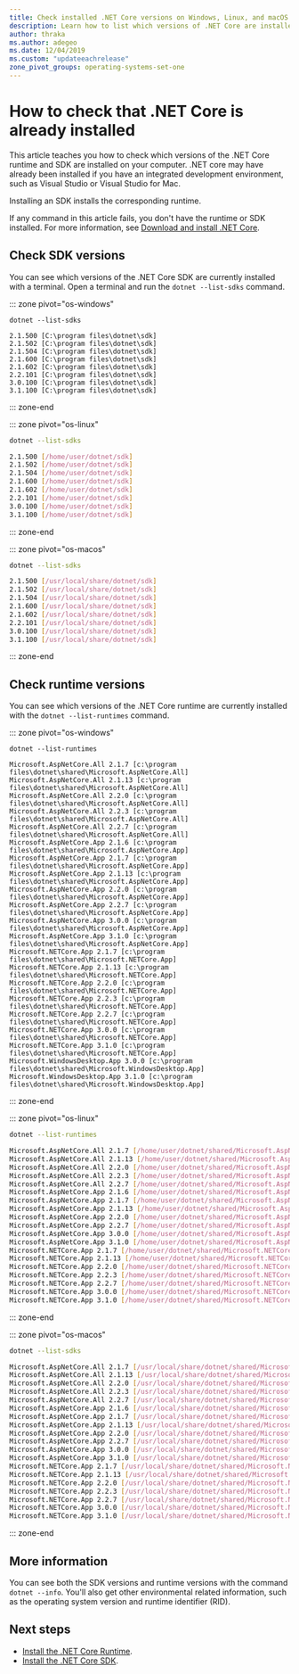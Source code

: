 ```yaml
---
title: Check installed .NET Core versions on Windows, Linux, and macOS - .NET Core
description: Learn how to list which versions of .NET Core are installed on your computer. This includes the .NET Core runtime and SDK.
author: thraka
ms.author: adegeo
ms.date: 12/04/2019
ms.custom: "updateeachrelease"
zone_pivot_groups: operating-systems-set-one
---
```


# How to check that .NET Core is already installed

This article teaches you how to check which versions of the .NET Core runtime and SDK are installed on your computer. .NET core may have already been installed if you have an integrated development environment, such as Visual Studio or Visual Studio for Mac.

Installing an SDK installs the corresponding runtime.

If any command in this article fails, you don't have the runtime or SDK installed. For more information, see [Download and install .NET Core](index.md).

## Check SDK versions

You can see which versions of the .NET Core SDK are currently installed with a terminal. Open a terminal and run the `dotnet --list-sdks` command.

::: zone pivot="os-windows"

```console
dotnet --list-sdks

2.1.500 [C:\program files\dotnet\sdk]
2.1.502 [C:\program files\dotnet\sdk]
2.1.504 [C:\program files\dotnet\sdk]
2.1.600 [C:\program files\dotnet\sdk]
2.1.602 [C:\program files\dotnet\sdk]
2.2.101 [C:\program files\dotnet\sdk]
3.0.100 [C:\program files\dotnet\sdk]
3.1.100 [C:\program files\dotnet\sdk]
```

::: zone-end

::: zone pivot="os-linux"

```bash
dotnet --list-sdks

2.1.500 [/home/user/dotnet/sdk]
2.1.502 [/home/user/dotnet/sdk]
2.1.504 [/home/user/dotnet/sdk]
2.1.600 [/home/user/dotnet/sdk]
2.1.602 [/home/user/dotnet/sdk]
2.2.101 [/home/user/dotnet/sdk]
3.0.100 [/home/user/dotnet/sdk]
3.1.100 [/home/user/dotnet/sdk]
```

::: zone-end

::: zone pivot="os-macos"

```bash
dotnet --list-sdks

2.1.500 [/usr/local/share/dotnet/sdk]
2.1.502 [/usr/local/share/dotnet/sdk]
2.1.504 [/usr/local/share/dotnet/sdk]
2.1.600 [/usr/local/share/dotnet/sdk]
2.1.602 [/usr/local/share/dotnet/sdk]
2.2.101 [/usr/local/share/dotnet/sdk]
3.0.100 [/usr/local/share/dotnet/sdk]
3.1.100 [/usr/local/share/dotnet/sdk]
```

::: zone-end

## Check runtime versions

You can see which versions of the .NET Core runtime are currently installed with the `dotnet --list-runtimes` command.

::: zone pivot="os-windows"

```console
dotnet --list-runtimes

Microsoft.AspNetCore.All 2.1.7 [c:\program files\dotnet\shared\Microsoft.AspNetCore.All]
Microsoft.AspNetCore.All 2.1.13 [c:\program files\dotnet\shared\Microsoft.AspNetCore.All]
Microsoft.AspNetCore.All 2.2.0 [c:\program files\dotnet\shared\Microsoft.AspNetCore.All]
Microsoft.AspNetCore.All 2.2.3 [c:\program files\dotnet\shared\Microsoft.AspNetCore.All]
Microsoft.AspNetCore.All 2.2.7 [c:\program files\dotnet\shared\Microsoft.AspNetCore.All]
Microsoft.AspNetCore.App 2.1.6 [c:\program files\dotnet\shared\Microsoft.AspNetCore.App]
Microsoft.AspNetCore.App 2.1.7 [c:\program files\dotnet\shared\Microsoft.AspNetCore.App]
Microsoft.AspNetCore.App 2.1.13 [c:\program files\dotnet\shared\Microsoft.AspNetCore.App]
Microsoft.AspNetCore.App 2.2.0 [c:\program files\dotnet\shared\Microsoft.AspNetCore.App]
Microsoft.AspNetCore.App 2.2.7 [c:\program files\dotnet\shared\Microsoft.AspNetCore.App]
Microsoft.AspNetCore.App 3.0.0 [c:\program files\dotnet\shared\Microsoft.AspNetCore.App]
Microsoft.AspNetCore.App 3.1.0 [c:\program files\dotnet\shared\Microsoft.AspNetCore.App]
Microsoft.NETCore.App 2.1.7 [c:\program files\dotnet\shared\Microsoft.NETCore.App]
Microsoft.NETCore.App 2.1.13 [c:\program files\dotnet\shared\Microsoft.NETCore.App]
Microsoft.NETCore.App 2.2.0 [c:\program files\dotnet\shared\Microsoft.NETCore.App]
Microsoft.NETCore.App 2.2.3 [c:\program files\dotnet\shared\Microsoft.NETCore.App]
Microsoft.NETCore.App 2.2.7 [c:\program files\dotnet\shared\Microsoft.NETCore.App]
Microsoft.NETCore.App 3.0.0 [c:\program files\dotnet\shared\Microsoft.NETCore.App]
Microsoft.NETCore.App 3.1.0 [c:\program files\dotnet\shared\Microsoft.NETCore.App]
Microsoft.WindowsDesktop.App 3.0.0 [c:\program files\dotnet\shared\Microsoft.WindowsDesktop.App]
Microsoft.WindowsDesktop.App 3.1.0 [c:\program files\dotnet\shared\Microsoft.WindowsDesktop.App]
```

::: zone-end

::: zone pivot="os-linux"

```bash
dotnet --list-runtimes

Microsoft.AspNetCore.All 2.1.7 [/home/user/dotnet/shared/Microsoft.AspNetCore.All]
Microsoft.AspNetCore.All 2.1.13 [/home/user/dotnet/shared/Microsoft.AspNetCore.All]
Microsoft.AspNetCore.All 2.2.0 [/home/user/dotnet/shared/Microsoft.AspNetCore.All]
Microsoft.AspNetCore.All 2.2.3 [/home/user/dotnet/shared/Microsoft.AspNetCore.All]
Microsoft.AspNetCore.All 2.2.7 [/home/user/dotnet/shared/Microsoft.AspNetCore.All]
Microsoft.AspNetCore.App 2.1.6 [/home/user/dotnet/shared/Microsoft.AspNetCore.App]
Microsoft.AspNetCore.App 2.1.7 [/home/user/dotnet/shared/Microsoft.AspNetCore.App]
Microsoft.AspNetCore.App 2.1.13 [/home/user/dotnet/shared/Microsoft.AspNetCore.App]
Microsoft.AspNetCore.App 2.2.0 [/home/user/dotnet/shared/Microsoft.AspNetCore.App]
Microsoft.AspNetCore.App 2.2.7 [/home/user/dotnet/shared/Microsoft.AspNetCore.App]
Microsoft.AspNetCore.App 3.0.0 [/home/user/dotnet/shared/Microsoft.AspNetCore.App]
Microsoft.AspNetCore.App 3.1.0 [/home/user/dotnet/shared/Microsoft.AspNetCore.App]
Microsoft.NETCore.App 2.1.7 [/home/user/dotnet/shared/Microsoft.NETCore.App]
Microsoft.NETCore.App 2.1.13 [/home/user/dotnet/shared/Microsoft.NETCore.App]
Microsoft.NETCore.App 2.2.0 [/home/user/dotnet/shared/Microsoft.NETCore.App]
Microsoft.NETCore.App 2.2.3 [/home/user/dotnet/shared/Microsoft.NETCore.App]
Microsoft.NETCore.App 2.2.7 [/home/user/dotnet/shared/Microsoft.NETCore.App]
Microsoft.NETCore.App 3.0.0 [/home/user/dotnet/shared/Microsoft.NETCore.App]
Microsoft.NETCore.App 3.1.0 [/home/user/dotnet/shared/Microsoft.NETCore.App]
```

::: zone-end

::: zone pivot="os-macos"

```bash
dotnet --list-sdks

Microsoft.AspNetCore.All 2.1.7 [/usr/local/share/dotnet/shared/Microsoft.AspNetCore.All]
Microsoft.AspNetCore.All 2.1.13 [/usr/local/share/dotnet/shared/Microsoft.AspNetCore.All]
Microsoft.AspNetCore.All 2.2.0 [/usr/local/share/dotnet/shared/Microsoft.AspNetCore.All]
Microsoft.AspNetCore.All 2.2.3 [/usr/local/share/dotnet/shared/Microsoft.AspNetCore.All]
Microsoft.AspNetCore.All 2.2.7 [/usr/local/share/dotnet/shared/Microsoft.AspNetCore.All]
Microsoft.AspNetCore.App 2.1.6 [/usr/local/share/dotnet/shared/Microsoft.AspNetCore.App]
Microsoft.AspNetCore.App 2.1.7 [/usr/local/share/dotnet/shared/Microsoft.AspNetCore.App]
Microsoft.AspNetCore.App 2.1.13 [/usr/local/share/dotnet/shared/Microsoft.AspNetCore.App]
Microsoft.AspNetCore.App 2.2.0 [/usr/local/share/dotnet/shared/Microsoft.AspNetCore.App]
Microsoft.AspNetCore.App 2.2.7 [/usr/local/share/dotnet/shared/Microsoft.AspNetCore.App]
Microsoft.AspNetCore.App 3.0.0 [/usr/local/share/dotnet/shared/Microsoft.AspNetCore.App]
Microsoft.AspNetCore.App 3.1.0 [/usr/local/share/dotnet/shared/Microsoft.AspNetCore.App]
Microsoft.NETCore.App 2.1.7 [/usr/local/share/dotnet/shared/Microsoft.NETCore.App]
Microsoft.NETCore.App 2.1.13 [/usr/local/share/dotnet/shared/Microsoft.NETCore.App]
Microsoft.NETCore.App 2.2.0 [/usr/local/share/dotnet/shared/Microsoft.NETCore.App]
Microsoft.NETCore.App 2.2.3 [/usr/local/share/dotnet/shared/Microsoft.NETCore.App]
Microsoft.NETCore.App 2.2.7 [/usr/local/share/dotnet/shared/Microsoft.NETCore.App]
Microsoft.NETCore.App 3.0.0 [/usr/local/share/dotnet/shared/Microsoft.NETCore.App]
Microsoft.NETCore.App 3.1.0 [/usr/local/share/dotnet/shared/Microsoft.NETCore.App]
```

::: zone-end

## More information

You can see both the SDK versions and runtime versions with the command `dotnet --info`. You'll also get other environmental related information, such as the operating system version and runtime identifier (RID).

## Next steps

- [Install the .NET Core Runtime](runtime.md).
- [Install the .NET Core SDK](sdk.md).
